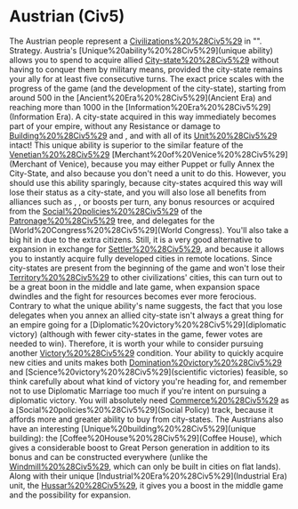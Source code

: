 # Austrian (Civ5)

The Austrian people represent a [Civilizations%20%28Civ5%29](civilization) in "".
Strategy.
Austria's [Unique%20ability%20%28Civ5%29](unique ability) allows you to spend to acquire allied [City-state%20%28Civ5%29](city-states) without having to conquer them by military means, provided the city-state remains your ally for at least five consecutive turns. The exact price scales with the progress of the game (and the development of the city-state), starting from around 500 in the [Ancient%20Era%20%28Civ5%29](Ancient Era) and reaching more than 1000 in the [Information%20Era%20%28Civ5%29](Information Era). A city-state acquired in this way immediately becomes part of your empire, without any Resistance or damage to [Building%20%28Civ5%29](buildings) and , and with all of its [Unit%20%28Civ5%29](units) intact!
This unique ability is superior to the similar feature of the [Venetian%20%28Civ5%29](Venetian) [Merchant%20of%20Venice%20%28Civ5%29](Merchant of Venice), because you may either Puppet or fully Annex the City-State, and also because you don't need a unit to do this. However, you should use this ability sparingly, because city-states acquired this way will lose their status as a city-state, and you will also lose all benefits from alliances such as , , or boosts per turn, any bonus resources or acquired from the [Social%20policies%20%28Civ5%29](policies) of the [Patronage%20%28Civ5%29](Patronage) tree, and delegates for the [World%20Congress%20%28Civ5%29](World Congress). You'll also take a big hit in due to the extra citizens. Still, it is a very good alternative to expansion in exchange for [Settler%20%28Civ5%29](Settlers), and because it allows you to instantly acquire fully developed cities in remote locations. Since city-states are present from the beginning of the game and won't lose their [Territory%20%28Civ5%29](territory) to other civilizations' cities, this can turn out to be a great boon in the middle and late game, when expansion space dwindles and the fight for resources becomes ever more ferocious.
Contrary to what the unique ability's name suggests, the fact that you lose delegates when you annex an allied city-state isn't always a great thing for an empire going for a [Diplomatic%20victory%20%28Civ5%29](diplomatic victory) (although with fewer city-states in the game, fewer votes are needed to win). Therefore, it is worth your while to consider pursuing another [Victory%20%28Civ5%29](victory) condition. Your ability to quickly acquire new cities and units makes both [Domination%20victory%20%28Civ5%29](domination) and [Science%20victory%20%28Civ5%29](scientific victories) feasible, so think carefully about what kind of victory you're heading for, and remember not to use Diplomatic Marriage too much if you're intent on pursuing a diplomatic victory.
You will absolutely need [Commerce%20%28Civ5%29](Commerce) as a [Social%20policies%20%28Civ5%29](Social Policy) track, because it affords more and greater ability to buy from city-states.
The Austrians also have an interesting [Unique%20building%20%28Civ5%29](unique building): the [Coffee%20House%20%28Civ5%29](Coffee House), which gives a considerable boost to Great Person generation in addition to its bonus and can be constructed everywhere (unlike the [Windmill%20%28Civ5%29](Windmill), which can only be built in cities on flat lands). Along with their unique [Industrial%20Era%20%28Civ5%29](Industrial Era) unit, the [Hussar%20%28Civ5%29](Hussar), it gives you a boost in the middle game and the possibility for expansion.